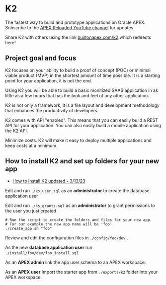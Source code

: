 # K2 

The fastest way to build and prototype applications on Oracle APEX. Subscribe to the [APEX Reloaded YouTube channel](https://www.youtube.com/channel/UC8cIGO-lRvWM-mPtJdO_9XQ) for updates.

Share K2 with others using the link [builtonapex.com/k2](builtonapex.com/k2) which redirects here!

## Project goal and focus

K2 focuses on your ability to build a proof of concept (POC) or minimal viable product (MVP) in the shortest amount of time possible. It is a starting point for your application, it is not the end.

Using K2 you will be able to build a basic monitized SAAS application in as little as a few hours that has the look and feel of any other application. 

K2 is not only a framework, it is a file layout and development methodology that enhances the productivity of developers.

K2 comes with API "enabled". This means that you can easily build a REST API for your application. You can also easily build a mobile application using the K2 API.

Minimize costs. K2 will make it easy to deploy multiple applications and keep costs at a minimum.

## How to install K2 and set up folders for your new app

* [How to install K2 updated - 3/13/23](https://youtu.be/7O_n2gaHs6M)

Edit and run ```./ks_user.sql``` as an **administrator** to create the database application user

Edit and run ```./ks_grants.sql``` as an **administrator**  to grant permissions to the user you just created.

```
# Run the script to create the folders and files for your new app.
# For our example the new app name will be 'foo'.
./create_app.sh "foo"
```

Review and edit the configuration files in ```./config/foo/dev``` .

As the new **database application user** run ```./install/foo/dev/foo_install.sql```.

As an **APEX admin** link the app user schema to an APEX workspace.

As an **APEX user** Import the starter app from ```./exports/k2``` folder into your APEX workspace.
